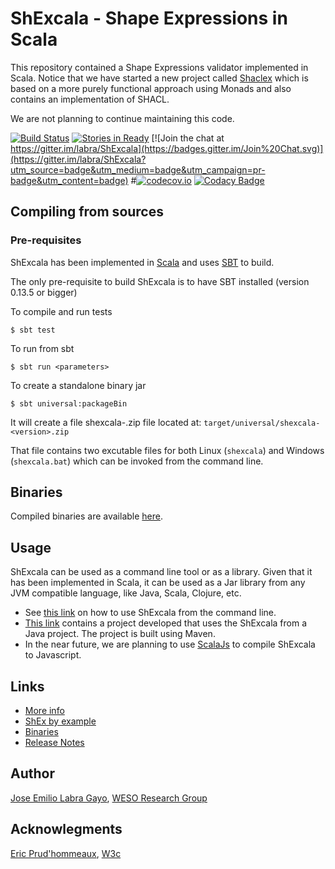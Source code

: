 # ShExcala - Shape Expressions in Scala

This repository contained a Shape Expressions validator implemented in Scala. 
Notice that we have started a new project called [Shaclex](http://github.io/labra/shaclex) which is based on a more
purely functional approach using Monads and also contains an implementation of SHACL. 

We are not planning to continue maintaining this code.

[![Build Status](https://travis-ci.org/labra/ShExcala.svg?branch=master)](https://travis-ci.org/labra/ShExcala)
[![Stories in Ready](https://badge.waffle.io/labra/ShExcala.png?label=ready&title=Ready)](https://waffle.io/labra/ShExcala)
[![Join the chat at https://gitter.im/labra/ShExcala](https://badges.gitter.im/Join%20Chat.svg)](https://gitter.im/labra/ShExcala?utm_source=badge&utm_medium=badge&utm_campaign=pr-badge&utm_content=badge)
#[![codecov.io](http://codecov.io/github/labra/ShExcala/coverage.svg?branch=master)](http://codecov.io/github/labra/ShExcala?branch=master)
[![Codacy Badge](https://api.codacy.com/project/badge/grade/24e8012bc84d40e4978b501184e9f963)](https://www.codacy.com/app/jelabra/ShExcala)

## Compiling from sources

### Pre-requisites

ShExcala has been implemented in [Scala](scala-lang.org) and uses [SBT](http://www.scala-sbt.org/) to build. 

The only pre-requisite to build ShExcala is to have SBT installed (version 0.13.5 or bigger)

To compile and run tests

```
$ sbt test
```

To run from sbt

```
$ sbt run <parameters>
```

To create a standalone binary jar

```
$ sbt universal:packageBin
```

It will create a file shexcala-<version-number>.zip file located at: `target/universal/shexcala-<version>.zip` 

That file contains two excutable files for both Linux (`shexcala`) and Windows (`shexcala.bat`) which can be invoked from the command line.

## Binaries 

Compiled binaries are available [here](http://labra.github.io/ShExcala/).

## Usage

ShExcala can be used as a command line tool or as a library. Given that it has been implemented in Scala, 
 it can be used as a Jar library from any JVM compatible language, like Java, Scala, Clojure, etc.
 
* See [this link](https://github.com/labra/ShExcala/wiki) on how to use ShExcala from the command line.
* [This link](https://github.com/labra/shexjava) contains a project developed that uses the ShExcala from a Java project. The project is built using Maven.
* In the near future, we are planning to use [ScalaJs](http://www.scala-js.org/) to compile 
  ShExcala to Javascript. 

## Links

* [More info](http://labra.github.io/ShExcala/)
* [ShEx by example](http://www.w3.org/2014/Talks/1209-shex-egp)
* [Binaries](https://bintray.com/weso/weso-releases/shExcala/view)
* [Release Notes](https://github.com/labra/ShExcala/tree/master/notes)
 

## Author

[Jose Emilio Labra Gayo](http://www.di.uniovi.es/~labra), [WESO Research Group](http://www.weso.es)

## Acknowlegments

[Eric Prud'hommeaux](http://www.w3.org/People/Eric/), [W3c](http://www.w3c.org) 
